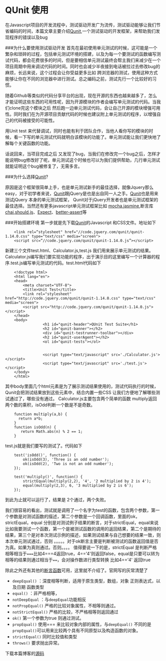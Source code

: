 QUnit 使用
==========

在Javascript项目的开发流程中，测试驱动开发广为流传，测试驱动能够让我们节省编码的时间，本篇文章主要介绍[Qunit](http://qunitjs.com/),一个测试驱动的开发框架，来帮助我们发现程序的错误以及bug

###为什么要使用测试驱动开发
首先在最初使用单元测试的时候，这可能是一个繁杂和琐碎的过程，包括单元测试环境的搭建，以及为每一个要测试的函数编写测试代码，都会花费很多的时间，但是要相信单元测试最终会帮主我们来减少在一个项目周期中用来调试代码的时间。同时也会减少半夜接到电话被拉过去修改bug的麻烦，长远来说，这个过程会让你受益更多比如 跨浏览器的测试，使用这种方式能够让你在不同的浏览器中进行测试。总之编码之前，测试先行一个比较好的习惯。

随着Github等类似的代码分享平台的出现，现在开源的东西也越来越多了，怎么才能证明这些东西的可用性呢，因为开源模块的作者会编写单元测试的代码。当我们clone完这个模块之后 然后跑一边单元测试代码，会让自己开源的模块增强可用性。同时我们在为开源项目贡献代码的时候也建议附上单元测试的程序，以增强自己的代码被接受的可能性。

用Unit test 来代替调试，同时也能有利于团队合作，当他人看你写的模块的时候，看一下写的单元测试代码就明白该模块的功能了。单元测试能让我们更快地了解每个关键函数的功能。

话说回来，当项目完成之后 又发现了bug，当我们在修改完一个bug之后，怎样才能说明bug修改好了呢，单元测试这个时候也可以为我们提供帮助，几行单元测试就能证明这个bug被修复了，无需多言。

###为什么选择[Qunit](http://qunitjs.com/)?

原因是这个框架很简单上手，也是单元测试新手的最佳选择，就像Jquery那么easy，对于初学者来说，[Qunit](http://qunitjs.com/)跟jQuery是也是出自同一人之手。[Qunit](http://qunitjs.com/)也是用来测试jQuery 本身的单元测试框架， Qunit对于jQuery开发者也是单元测试框架的最佳选择。当然还有更多javascript单元测试框架比如 [mocha](http://visionmedia.github.io/mocha/),[jasmine](https://jasmine.github.io/),断言库[chai](http://chaijs.com/),[should.js](https://github.com/visionmedia/should.js)、[Expect](https://github.com/LearnBoost/expect.js)、[better-assert](better-assert)等

###开始搭建环境
第一步就是先下载[Qunit](http://qunitjs.com/)的Javascript 和CSS文件。地址如下

		<link rel=“stylesheet" href="//code.jquery.com/qunit/qunit-1.14.0.css" type="text/css" media="screen">
		<script src=“//code.jquery.com/qunit/qunit-1.14.0.js”></script>

新建三个文件test.html、Calculator.js,test.js 我们用来展示单元测试的结果。Calculator.js编写我们要实现功能的程序，出于演示目的这里编写一个计算器的程序.test.js编写单元测试的代码。test.html代码如下

		<!doctype html>
		<html lang="en">
		<head>
			<meta charset="UTF-8">
			<title>Unit Test</title>
			<link rel="stylesheet" href="http://code.jquery.com/qunit/qunit-1.14.0.css" type="text/css" media="screen">
			<script src="http://code.jquery.com/qunit/qunit-1.14.0.js"></script>
		</head>
		<body>
				     <h1 id="qunit-header">QUnit Test Suite</h1>
		   			 <h2 id="qunit-banner"></h2>
		   			 <div id="qunit-testrunner-toolbar"></div>
		   			 <h2 id="qunit-userAgent"></h2>
		  		     <ol id="qunit-tests"></ol>

		  		     
		  		     <script type="text/javascript" src='./Calculator.js'></script>
		  		     <script type="text/javascript" src='./test.js'></script>
		</body>
		</html>	

其中body里面几个html元素是为了展示测试结果使用的，测试代码执行的时候，Qunit会把测试结果放到这些元素中，结合内置一些CSS 让我们方便地了解哪些测试通过了，哪些没有通过。
Calculator.js主要包含两个简单的函数 multiply返回两个数的乘积，isOdd判断一个数是不是奇数。

		function multiply(a,b) {
		  return a*b;
		}
		function isOdd(n) {
		   return Math.abs(n) % 2 == 1;
		}

test.js就是我们要写的测试了。代码如下

		test('isOdd()', function() {
		    ok(isOdd(3), 'Three is an odd number');
		    ok(isOdd(2), 'Two is not an odd number');
		});

		test('multiply()', function() {
		    strictEqual(multiply(2,2), '4', '2 multiplied by 2 is 4');
		    equal(multiply(2,3), 6, '3 multiplied by 2 is 6');
		});

 到此为止就可以运行了，结果是 2个通过，两个失败。

我们很容易的看出，测试就是调用了一个名字为test的函数，包含两个参数，第一个参数是对测试函数的描述，第二个参数是一个回调函数，里面的ok，strictEqual，equal 分别是对测试例子结果的断言，对于strictEqual，equal来说比如我要测试一个函数，第一个是被测试函数的调用的返回结果，第二个是期待的结果，第三个是对本次测试示例的描述，如果测试结果与自己想要的结果一致，则本次单元测试通过，否则 。。。。。对于ok断言主要是判断被测试的函数返回值是否为真。如果为真则通过。否则。。。。
值得要说一下的是，strictEqual 是判断严格相等相当于`===`比如4===4返回true，4=='4'则返回false，equal是只要可以转为相等的结果则通过相当于`==`，会对操作数进行类型转换 比如4=='4' 返回true

除此之外还有其他的[断言函数](http://api.qunitjs.com/category/assert/)可用，这里就不介绍了。官网写的灰常清楚了

- `deepEqual()` ：深度相等判断，适用于原生类型，数组，对象 正则表达式，以及日期 函数类型
- `equal()` ：非严格相等，
- `notDeepEqual` ：与`deepEqual`功能相反
- `notPropEqual()` 严格的比较对象属性，不相等则通过。
- `notStrictEqual()` 严格的比较，不严格相等则返回通过
- `ok()`  第一个参数为true 则通过测试。
- `propEqual()` 使用=== 来比较对象内部的属性，与`deepEqual()` 不同的是`propEqual()`可以用来比较两个具有不同原型以及构造函数的对象。
- `strictEqual()` 同时比较值和类型 
- `throws()` 要求抛出异常。
 
下载本篇博客的[源码](https://github.com/kunkun12/Qunit-Demo)

